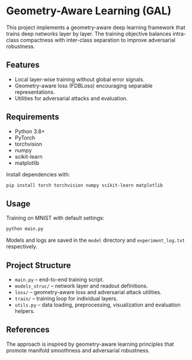 # Geometry-Aware Learning (GAL)

This project implements a geometry-aware deep learning framework that trains deep networks layer by layer. The training objective balances intra-class compactness with inter-class separation to improve adversarial robustness.

## Features
- Local layer-wise training without global error signals.
- Geometry-aware loss (FDBLoss) encouraging separable representations.
- Utilities for adversarial attacks and evaluation.

## Requirements
- Python 3.8+
- PyTorch
- torchvision
- numpy
- scikit-learn
- matplotlib

Install dependencies with:
```bash
pip install torch torchvision numpy scikit-learn matplotlib
```

## Usage
Training on MNIST with default settings:
```bash
python main.py
```
Models and logs are saved in the `model` directory and `experiment_log.txt` respectively.

## Project Structure
- `main.py` – end-to-end training script.
- `models_struc/` – network layer and readout definitions.
- `loss/` – geometry-aware loss and adversarial attack utilities.
- `train/` – training loop for individual layers.
- `utils.py` – data loading, preprocessing, visualization and evaluation helpers.

## References
The approach is inspired by geometry-aware learning principles that promote manifold smoothness and adversarial robustness.

